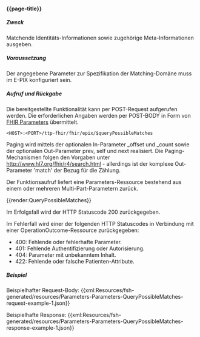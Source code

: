 #### {{page-title}}

##### **Zweck**
Matchende Identitäts-Informationen sowie zugehörige Meta-Informationen ausgeben.

##### **Voraussetzung**
Der angegebene Parameter zur Spezifikation der Matching-Domäne muss im E-PIX konfiguriert sein.

##### **Aufruf und Rückgabe**
Die bereitgestellte Funktionalität kann per POST-Request aufgerufen werden. Die erforderlichen Angaben werden per POST-BODY in Form von [FHIR Parameters](https://www.hl7.org/fhir/parameters.html) übermittelt.

`<HOST>:<PORT>/ttp-fhir/fhir/epix/$queryPossibleMatches`

Paging wird mittels der optionalen In-Parameter _offset und _count sowie der optionalen Out-Parameter prev, self und next realisiert. Die Paging-Mechanismen folgen den Vorgaben unter http://www.hl7.org/fhir/r4/search.html - allerdings ist der komplexe Out-Parameter 'match' der Bezug für die Zählung.

Der Funktionsaufruf liefert eine Parameters-Ressource bestehend aus einem oder mehreren Multi-Part-Parametern zurück.

{{render:QueryPossibleMatches}}

Im Erfolgsfall wird der HTTP Statuscode 200 zurückgegeben.

Im Fehlerfall wird einer der folgenden HTTP Statuscodes in Verbindung mit einer OperationOutcome-Ressource zurückgegeben:
* 400: Fehlende oder fehlerhafte Parameter.
* 401: Fehlende Authentifizierung oder Autorisierung.
* 404: Parameter mit unbekanntem Inhalt.
* 422: Fehlende oder falsche Patienten-Attribute.

##### **Beispiel**
Beispielhafter Request-Body:
{{xml:Resources/fsh-generated/resources/Parameters-Parameters-QueryPossibleMatches-request-example-1.json}}

Beispielhafte Response:
{{xml:Resources/fsh-generated/resources/Parameters-Parameters-QueryPossibleMatches-response-example-1.json}}
